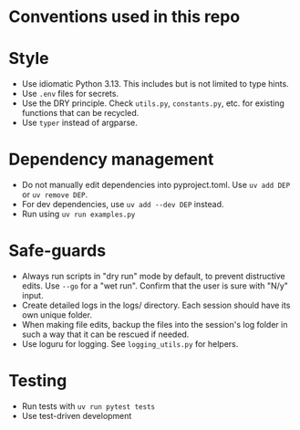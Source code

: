 # Conventions used in this repo

# Style

- Use idiomatic Python 3.13. This includes but is not limited to type hints.
- Use `.env` files for secrets.
- Use the DRY principle. Check `utils.py`, `constants.py`, etc. for existing functions that can be recycled.
- Use `typer` instead of argparse.

# Dependency management

- Do not manually edit dependencies into pyproject.toml. Use `uv add DEP` or `uv remove DEP`.
- For dev dependencies, use `uv add --dev DEP` instead.
- Run using `uv run examples.py`


# Safe-guards

- Always run scripts in "dry run" mode by default, to prevent distructive edits. Use `--go` for a
  "wet run". Confirm that the user is sure with "N/y" input. 
- Create detailed logs in the logs/ directory. Each session should have its own unique folder.
- When making file edits, backup the files into the session's log folder in such a way that it can 
  be rescued if needed.
- Use loguru for logging. See `logging_utils.py` for helpers.

# Testing

- Run tests with `uv run pytest tests`
- Use test-driven development
